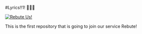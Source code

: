 #Lyrics!!1! 💃💃🎤

[![Rebute Us!](https://s3-us-west-2.amazonaws.com/rebute/github-badge.png)](https://example.com)

This is the first repository that is going to join our service Rebute!
